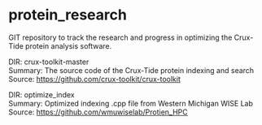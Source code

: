 # protein_research

GIT repository to track the research and progress in optimizing the Crux-Tide protein analysis software.

DIR: crux-toolkit-master  
  Summary: The source code of the Crux-Tide protein indexing and search  
  Source: https://github.com/crux-toolkit/crux-toolkit
  
DIR: optimize_index  
  Summary: Optimized indexing .cpp file from Western Michigan WISE Lab  
  Source: https://github.com/wmuwiselab/Protien_HPC
